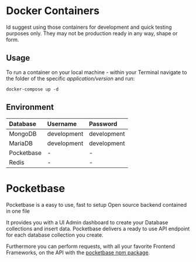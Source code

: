# Docker Containers

Id suggest using those containers for development and quick testing purposes only. They may not be production ready in any way, shape or form.

## Usage

To run a container on your local machine - within your Terminal navigate to the folder of the specific _application/version_ and run:

```
docker-compose up -d
```

## Environment

| Database   | Username    | Password    |
| :--------- | :---------- | :---------- |
| MongoDB    | development | development |
| MariaDB    | development | development |
| Pocketbase | -           | -           |
| Redis      | -           | -           |

# Pocketbase

Pocketbase is a easy to use, fast to setup Open source backend contained in one file

It provides you with a UI Admin dashboard to create your Database collections and insert data. Pocketbase delivers a ready to use API endpoint for each database collection you create.

Furthermore you can perform requests, with all your favorite Frontend Frameworks, on the API with the [pocketbase npm package](https://www.npmjs.com/package/pocketbase).

